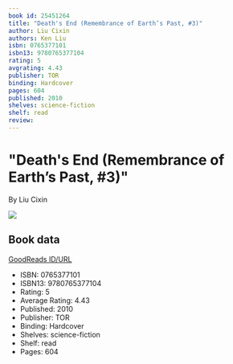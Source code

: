 ```yaml
---
book id: 25451264
title: "Death's End (Remembrance of Earth’s Past, #3)"
author: Liu Cixin
authors: Ken Liu
isbn: 0765377101
isbn13: 9780765377104
rating: 5
avgrating: 4.43
publisher: TOR
binding: Hardcover
pages: 604
published: 2010
shelves: science-fiction
shelf: read
review: 
---
```


# "Death's End (Remembrance of Earth’s Past, #3)"

By Liu Cixin

![](https://i.gr-assets.com/images/S/compressed.photo.goodreads.com/books/1430330507l/25451264.jpg)

## Book data

[GoodReads ID/URL](https://www.goodreads.com/book/show/25451264)

- ISBN: 0765377101
- ISBN13: 9780765377104
- Rating: 5
- Average Rating: 4.43
- Published: 2010
- Publisher: TOR
- Binding: Hardcover
- Shelves: science-fiction
- Shelf: read
- Pages: 604

